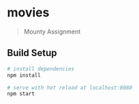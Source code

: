 # movies

> Mounty Assignment

## Build Setup

``` bash
# install dependencies
npm install

# serve with hot reload at localhost:8080
npm start
